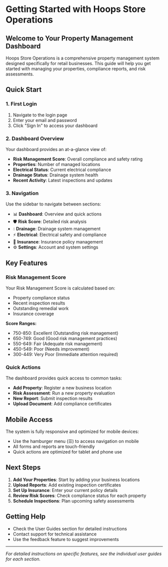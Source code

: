 # Getting Started with Hoops Store Operations

## Welcome to Your Property Management Dashboard

Hoops Store Operations is a comprehensive property management system designed specifically for retail businesses. This guide will help you get started with managing your properties, compliance reports, and risk assessments.

## Quick Start

### 1. First Login

1. Navigate to the login page
2. Enter your email and password
3. Click "Sign In" to access your dashboard

### 2. Dashboard Overview

Your dashboard provides an at-a-glance view of:
- **Risk Management Score**: Overall compliance and safety rating
- **Properties**: Number of managed locations
- **Electrical Status**: Current electrical compliance
- **Drainage Status**: Drainage system health
- **Recent Activity**: Latest inspections and updates

### 3. Navigation

Use the sidebar to navigate between sections:
- 📊 **Dashboard**: Overview and quick actions
- 🛡️ **Risk Score**: Detailed risk analysis
- 💧 **Drainage**: Drainage system management
- ⚡ **Electrical**: Electrical safety and compliance
- 📄 **Insurance**: Insurance policy management
- ⚙️ **Settings**: Account and system settings

## Key Features

### Risk Management Score

Your Risk Management Score is calculated based on:
- Property compliance status
- Recent inspection results
- Outstanding remedial work
- Insurance coverage

**Score Ranges:**
- 750-850: Excellent (Outstanding risk management)
- 650-749: Good (Good risk management practices)
- 550-649: Fair (Adequate risk management)
- 450-549: Poor (Needs improvement)
- 300-449: Very Poor (Immediate attention required)

### Quick Actions

The dashboard provides quick access to common tasks:
- **Add Property**: Register a new business location
- **Risk Assessment**: Run a new property evaluation
- **New Report**: Submit inspection results
- **Upload Document**: Add compliance certificates

## Mobile Access

The system is fully responsive and optimized for mobile devices:
- Use the hamburger menu (☰) to access navigation on mobile
- All forms and reports are touch-friendly
- Quick actions are optimized for tablet and phone use

## Next Steps

1. **Add Your Properties**: Start by adding your business locations
2. **Upload Reports**: Add existing inspection certificates
3. **Set Up Insurance**: Enter your current policy details
4. **Review Risk Scores**: Check compliance status for each property
5. **Schedule Inspections**: Plan upcoming safety assessments

## Getting Help

- Check the User Guides section for detailed instructions
- Contact support for technical assistance
- Use the feedback feature to suggest improvements

---

*For detailed instructions on specific features, see the individual user guides for each section.*